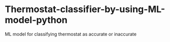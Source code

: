 # Thermostat-classifier-by-using-ML-model-python
ML model for classifying thermostat as accurate or inaccurate
